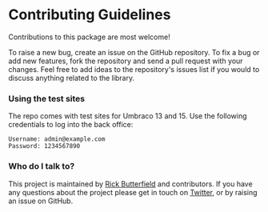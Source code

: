 # Contributing Guidelines

Contributions to this package are most welcome! 

To raise a new bug, create an issue on the GitHub repository. To fix a bug or add new features, fork the repository and send a pull request with your changes. Feel free to add ideas to the repository's issues list if you would to discuss anything related to the library.

### Using the test sites
The repo comes with test sites for Umbraco 13 and 15. Use the following credentials to log into the back office:

```
Username: admin@example.com
Password: 1234567890
```

### Who do I talk to?
This project is maintained by [Rick Butterfield](https://github.com/rickbutterfield) and contributors. If you have any questions about the project please get in touch on [Twitter](https://twitter.com/rickbutterfield), or by raising an issue on GitHub.